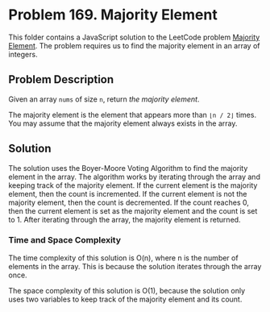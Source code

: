 # Problem 169. Majority Element

This folder contains a JavaScript solution to the LeetCode problem [Majority Element](https://leetcode.com/problems/majority-element/). The problem requires us to find the majority element in an array of integers.

## Problem Description

Given an array `nums` of size `n`, return *the majority element*.

The majority element is the element that appears more than `⌊n / 2⌋` times. You may assume that the majority element always exists in the array.

## Solution

The solution uses the Boyer-Moore Voting Algorithm to find the majority element in the array. The algorithm works by iterating through the array and keeping track of the majority element. If the current element is the majority element, then the count is incremented. If the current element is not the majority element, then the count is decremented. If the count reaches 0, then the current element is set as the majority element and the count is set to 1. After iterating through the array, the majority element is returned.

### Time and Space Complexity

The time complexity of this solution is O(n), where n is the number of elements in the array. This is because the solution iterates through the array once.

The space complexity of this solution is O(1), because the solution only uses two variables to keep track of the majority element and its count.
